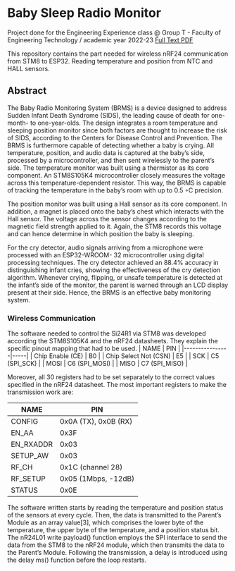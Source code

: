 # Baby Sleep Radio Monitor
Project done for the Engineering Experience class @ Group T - Faculty of Engineering Technology / academic year 2022-23
[Full Text PDF](Baby%20Sleep%20Radio%20Monitor.pdf)


This repository contains the part needed for wireless nRF24 communication from STM8 to ESP32. Reading temperature and position from NTC and HALL sensors.

## Abstract
The Baby Radio Monitoring System (BRMS) is a device designed to address Sudden Infant Death Syndrome (SIDS), the leading cause of death for one-month- to one-year-olds. The design integrates a room temperature and sleeping position monitor since both factors are thought to increase the risk of SIDS, according to the Centers for Disease Control and Prevention. The BRMS is furthermore capable of detecting whether a baby is crying. All temperature, position, and audio data is captured at the baby’s side, processed by a microcontroller, and then sent wirelessly to the parent’s side.
The temperature monitor was built using a thermistor as its core component. An STM8S105K4 microcontroller closely measures the voltage across this temperature-dependent resistor. This way, the BRMS is capable of tracking the temperature in the baby’s room with up to 0.5 ◦C precision.

The position monitor was built using a Hall sensor as its core component. In addition, a magnet is placed onto the baby’s chest which interacts with the Hall sensor. The voltage across the sensor changes according to the magnetic field strength applied to it. Again, the STM8 records this voltage and can hence determine in which position the baby is sleeping.

For the cry detector, audio signals arriving from a microphone were processed with an ESP32-WROOM- 32 microcontroller using digital processing techniques. The cry detector achieved an 88.4% accuracy in distinguishing infant cries, showing the effectiveness of the cry detection algorithm. Whenever crying, flipping, or unsafe temperature is detected at the infant’s side of the monitor, the parent is warned through an LCD display present at their side. Hence, the BRMS is an effective baby monitoring system.

### Wireless Communication
The software needed to control the Si24R1 via STM8 was developed according the STM8S105K4 and the nRF24 datasheets. They explain the specific pinout mapping that had to be used.
| NAME           | PIN |
|----------------|-----|
| Chip Enable (CE)          | B0  | 
| Chip Select Not (CSN)            | E5  | 
| SCK        | C5 (SPI_SCK)  | 
| MOSI | C6 (SPI_MOSI) |
| MISO | C7 (SPI_MISO) |

Moreover, all 30 registers had to be set separately to the correct values specified in the nRF24 datasheet. The most important registers to make the transmission work are:

| NAME           | PIN |
|----------------|-----|
| CONFIG | 0x0A (TX), 0x0B (RX) |
| EN_AA | 0x3F |
| EN_RXADDR | 0x03 |
| SETUP_AW | 0x03 |
| RF_CH | 0x1C (channel 28) |
| RF_SETUP | 0x05 (1Mbps, -12dB) |
| STATUS | 0x0E |

The software written starts by reading the temperature and position status of the sensors at every cycle. Then, the data is transmitted to the Parent’s Module as an array value[3], which comprises the
lower byte of the temperature, the upper byte of the temperature, and a position status bit. The nR24L01 write payload() function employs the SPI interface to send the data from the STM8 to the
nRF24 module, which then transmits the data to the Parent’s Module. Following the transmission, a delay is introduced using the delay ms() function before the loop restarts.
